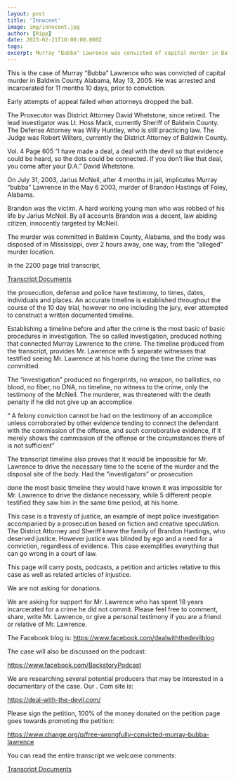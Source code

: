 ```yaml
---
layout: post
title: 'Innocent'
image: img/innocent.jpg
author: [Ripp]
date: 2023-02-21T10:00:00.000Z
tags: 
excerpt: Murray "Bubba" Lawrence was convicted of capital murder in Baldwin County, Alabama, on May 13, 2005, after spending 11 months and 10 days incarcerated. The case involved the murder of Brandon Hastings, with the conviction primarily relying on the testimony of an accomplice, lack of substantial evidence, and a flawed investigation.
---
```


This is the case of Murray “Bubba” Lawrence who was convicted of capital murder in Baldwin County Alabama, May 13, 2005. He was arrested and incarcerated for 11 months 10 days, prior to conviction.

Early attempts of appeal failed when attorneys dropped the ball.


The Prosecutor was District Attorney David Whetstone, since retired. The lead investigator was Lt. Hoss Mack, currently Sheriff of Baldwin County. The Defense Attorney was Willy Huntley, who is still practicing law. The Judge was Robert Wilters, currently the District Attorney of Baldwin County.


Vol. 4 Page 605 “I have made a deal, a deal with the devil so that evidence could be heard, so the dots could be connected. If you don’t like that deal, you come after your D.A.” David Whetstone.


On July 31, 2003, Jarius McNeil, after 4 months in jail, implicates Murray “bubba” Lawrence in the May 6 2003, murder of Brandon Hastings of Foley, Alabama.


Brandon was the victim. A hard working young man who was robbed of his life by Jarius McNeil. By all accounts Brandon was a decent, law abiding citizen, innocently targeted by McNeil.


The murder was committed in Baldwin County, Alabama, and the body was disposed of in Mississippi, over 2 hours away, one way, from the “alleged” murder location.


In the 2200 page trial transcript,


[Transcript Documents](https://1drv.ms/u/s!AjkiMTnxOg5Whs8_OXITUR9ssyxHzw?e=HW1V3s)

 

the prosecution, defense and police have testimony, to times, dates, individuals and places. An accurate timeline is established throughout the course of the 10 day trial, however no one including the jury, ever attempted to construct a written documented timeline.


Establishing a timeline before and after the crime is the most basic of basic procedures in investigation. The so called investigation, produced nothing that connected Murray Lawrence to the crime. The timeline produced from the transcript, provides Mr. Lawrence with 5 separate witnesses that testified seeing Mr. Lawrence at his home during the time the crime was committed.


The “investigation” produced no fingerprints, no weapon, no ballistics, no blood, no fiber, no DNA, no timeline, no witness to the crime, only the testimony of the McNeil. The murderer, was threatened with the death penalty if he did not give up an accomplice.


“ A felony conviction cannot be had on the testimony of an accomplice unless corroborated by other evidence tending to connect the defendant with the commission of the offense, and such corroborative evidence, if it merely shows the commission of the offense or the circumstances there of is not sufficient”


The transcript timeline also proves that it would be impossible for Mr. Lawrence to drive the necessary time to the scene of the murder and the disposal site of the body. Had the “investigators” or prosecution

done the most basic timeline they would have known it was impossible for Mr. Lawrence to drive the distance necessary, while 5 different people testified they saw him in the same time period, at his home.


This case is a travesty of justice, an example of inept police investigation accompanied by a prosecution based on fiction and creative speculation. The District Attorney and Sheriff knew the family of Brandon Hastings, who deserved justice. However justice was blinded by ego and a need for a conviction, regardless of evidence. This case exemplifies everything that can go wrong in a court of law.

This page will carry posts, podcasts, a petition and articles relative to this case as well as related articles of injustice.


We are not asking for donations.


We are asking for support for Mr. Lawrence who has spent 18 years incarcerated for a crime he did not commit. Please feel free to comment, share, write Mr. Lawrence, or give a personal testimony if you are a friend or relative of Mr. Lawrence.


The Facebook blog is: https://www.facebook.com/dealwiththedevilblog


The case will also be discussed on the podcast:


https://www.facebook.com/BackstoryPodcast


We are researching several potential producers that may be interested in a documentary of the case. Our . Com site is:

https://deal-with-the-devil.com/


Please sign the petition, 100% of the money donated on the petition page goes towards promoting the petition:


https://www.change.org/p/free-wrongfully-convicted-murray-bubba-lawrence

You can read the entire transcript we welcome comments:

[Transcript Documents](https://1drv.ms/u/s!AjkiMTnxOg5Whs8_OXITUR9ssyxHzw?e=HW1V3s)
